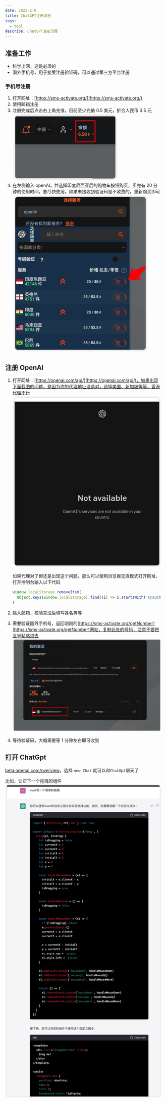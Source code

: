 ```yaml
---
date: 2023-2-9
title: ChatGPT注册流程
tags:
  - tool
describe: ChatGPT注册流程
---
```


## 准备工作

- 科学上网，这是必须的
- 国外手机号，用于接受注册验证码，可以通过第三方平台注册

### 手机号注册

1. 打开网址：[https://sms-activate.org/](https://sms-activate.org/)
2. 使用邮箱注册
3. 注册完成后点击右上角充值，目前至少充值 0.5 美元，折合人民币 3.5 元
   ![sms-activate-mo](./images/sms-activate-mo.jpg)
4. 在左侧输入 openAI，并选择印度尼西亚后的购物车按钮购买，买完有 20 分钟的使用时间，要尽快使用，如果未接收到验证码是不收费的，重新购买即可
   ![open-ai](./images/open-ai.jpg)

## 注册 OpenAI

1. 打开网址：[https://openai.com/api/](https://openai.com/api/)，如果出现下面截图的问题，是因为你的代理地址没选对，选择美国、新加坡等等，香港代理不行
   ![open-promary](./images/open-promary.jpg)

   如果代理对了但还是出现这个问题，那么可以使用浏览器无痕模式打开网址，打开控制台输入以下代码

   ```js
   window.localStorage.removeItem(
     Object.keys(window.localStorage).find((i) => i.startsWith('@@auth0spajs'))
   )
   ```

2. 输入邮箱，校验完成后填写姓名等等
3. 需要验证国外手机号，返回刚刚的[https://sms-activate.org/getNumber](https://sms-activate.org/getNumber)网站，复制此处的号码，注意不要把区号粘贴进去
   ![openai-number](./images/openai-number.jpg)
4. 等待验证码，大概需要等 1 分钟左右即可收到

## 打开 ChatGpt

[beta.openai.com/overview](https://platform.openai.com/overview)，选择 `new Chat` 就可以和`ChatGpt`聊天了

比如，让它下一个拖拽的组件
![chatcpt.jpg](./images/chatcpt.jpg)